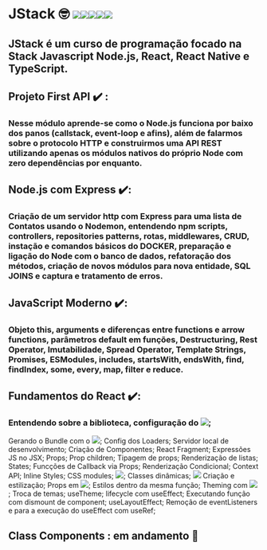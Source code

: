 # JStack 🤓 <img src='https://img.shields.io/badge/JavaScript-F7DF1E?style=for-the-badge&logo=javascript&logoColor=black' /><img src='https://img.shields.io/badge/Node.js-43853D?style=for-the-badge&logo=node.js&logoColor=white' /><img src='https://img.shields.io/badge/TypeScript-007ACC?style=for-the-badge&logo=typescript&logoColor=white' /><img src='https://img.shields.io/badge/React-20232A?style=for-the-badge&logo=react&logoColor=61DAFB' /><img src='https://img.shields.io/badge/React_Native-20232A?style=for-the-badge&logo=react&logoColor=61DAFB' />

## JStack é um curso de programação focado na Stack Javascript Node.js, React, React Native e TypeScript.

## Projeto First API ✔️ :
### Nesse módulo aprende-se como o Node.js funciona por baixo dos panos (callstack, event-loop e afins), além de falarmos sobre o protocolo HTTP e construirmos uma API REST utilizando apenas os módulos nativos do próprio Node com zero dependências por enquanto.

## Node.js com Express ✔️:
### Criação de um servidor http com Express para uma lista de Contatos usando o Nodemon, entendendo npm scripts, controllers, repositories patterns, rotas, middlewares, CRUD, instação e comandos básicos do DOCKER, preparação e ligação do Node com o banco de dados, refatoração dos métodos, criação de novos módulos para nova entidade, SQL JOINS e captura e tratamento de erros.

## JavaScript Moderno ✔️:
### Objeto this, arguments e diferenças entre functions e arrow functions, parâmetros default em funções, Destructuring, Rest Operator, Imutabilidade, Spread Operator, Template Strings, Promises, ESModules, includes, startsWith, endsWith, find, findIndex, some, every, map, filter e reduce.

## Fundamentos do React ✔️:
### Entendendo sobre a biblioteca, configuração do <img src='https://img.shields.io/badge/Babel-F9DC3E?style=for-the-badge&logo=babel&logoColor=white' />; 
Gerando o Bundle com o <img src='https://img.shields.io/badge/Webpack-8DD6F9?style=for-the-badge&logo=Webpack&logoColor=white' />; 
Config dos Loaders; Servidor local de desenvolvimento; Criação de Componentes; React Fragment;
Expressões JS no JSX; Props; Prop children; Tipagem de props; Renderização de listas; States; Funcções de Callback via Props; Renderização Condicional; 
Context API; 
Inline Styles; CSS modules; <img src='https://img.shields.io/badge/Sass-CC6699?style=for-the-badge&logo=sass&logoColor=white' />; 
Classes dinâmicas; <img src='https://img.shields.io/badge/styled--components-DB7093?style=for-the-badge&logo=styled-components&logoColor=white' /> 
Criação e estilização; 
Props em <img src='https://img.shields.io/badge/styled--components-DB7093?style=for-the-badge&logo=styled-components&logoColor=white' />; 
Estilos dentro da mesma função; 
Theming com <img src='https://img.shields.io/badge/styled--components-DB7093?style=for-the-badge&logo=styled-components&logoColor=white' />; 
Troca de temas; useTheme; lifecycle com useEffect; Executando função com dismount de component; useLayoutEffect; Remoção de eventListeners e para a execução do useEffect com useRef;

## Class Components : em andamento 👷
